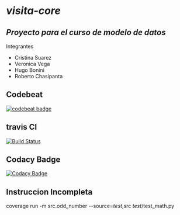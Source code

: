 # _visita-core_
## _Proyecto para el curso de modelo de datos_
Integrantes
- Cristina Suarez
- Veronica Vega
- Hugo Bonini
- Roberto Chasipanta


## Codebeat
[![codebeat badge](https://codebeat.co/badges/9b2dc661-1641-4ad2-97dd-39b40d9484d9)](https://codebeat.co/projects/github-com-rcalumno-visita-core-master)

## travis CI
[![Build Status](https://travis-ci.org/rcalumno/visita-core.svg?branch=master)](https://travis-ci.org/rcalumno/visita-core)

## Codacy Badge
[![Codacy Badge](https://api.codacy.com/project/badge/Grade/aeff89f47acb40fb80eea98598c95fe7)](https://www.codacy.com/app/maniac787/visita-core?utm_source=github.com&amp;utm_medium=referral&amp;utm_content=rcalumno/visita-core&amp;utm_campaign=Badge_Grade)


## Instruccion Incompleta
coverage run -m src.odd_number --source=_test_,src _test_/test_math.py
